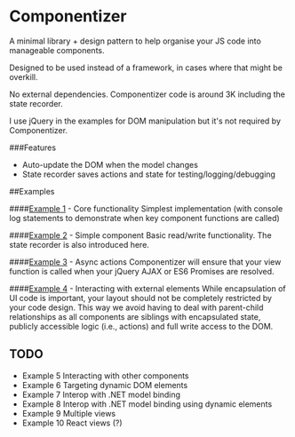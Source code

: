 Componentizer
=============

A minimal library + design pattern to help organise your JS code into manageable components.

Designed to be used instead of a framework, in cases where that might be overkill.

No external dependencies. Componentizer code is around 3K including the state recorder.

I use jQuery in the examples for DOM manipulation but it's not required by Componentizer.

###Features
- Auto-update the DOM when the model changes
- State recorder saves actions and state for testing/logging/debugging


##Examples

####[Example 1](/example1) - Core functionality
Simplest implementation (with console log statements to demonstrate when key component functions are called)

####[Example 2](/example1) - Simple component
Basic read/write functionality. The state recorder is also introduced here.

####[Example 3](/example3) - Async actions
Componentizer will ensure that your view function is called when your jQuery AJAX or ES6 Promises are resolved.

####[Example 4](/example4) - Interacting with external elements
While encapsulation of UI code is important, your layout should not be completely restricted by your code design. This way we avoid having to deal with parent-child relationships as all components are siblings with encapsulated state, publicly accessible logic (i.e., actions) and full write access to the DOM.


TODO
----
- Example 5 Interacting with other components
- Example 6 Targeting dynamic DOM elements
- Example 7 Interop with .NET model binding
- Example 8 Interop with .NET model binding using dynamic elements
- Example 9 Multiple views
- Example 10 React views (?)